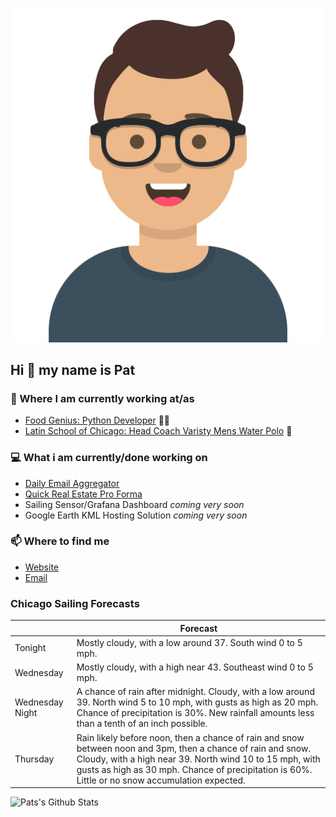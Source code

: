 [![Social banner for p-j-falconer](https://raw.githubusercontent.com/P-J-FALCONER/P-J-FALCONER/master/assets/avataaars.svg)](https://patfalconer.com/)
## Hi :wave: my name is Pat

### 💼 Where I am currently working at/as
- [Food Genius: Python Developer](https://getfoodgenius.com/) 🍔🐍
- [Latin School of Chicago: Head Coach Varisty Mens Water Polo](https://www.latinschool.org/) 🤽


### 💻 What i am currently/done working on
 - [Daily Email Aggregator](https://github.com/P-J-FALCONER/dott_daily_mail)
 - [Quick Real Estate Pro Forma](https://github.com/P-J-FALCONER/henry)
 - Sailing Sensor/Grafana Dashboard *coming very soon*
 - Google Earth KML Hosting Solution *coming very soon*

### 📫 Where to find me
 - [Website](https://patfalconer.com/)
 - [Email](mailto:patrick.j.falconer@gmail.com)


### Chicago Sailing Forecasts
|   | Forecast  |
|---|---|
| Tonight | Mostly cloudy, with a low around 37. South wind 0 to 5 mph. |
| Wednesday | Mostly cloudy, with a high near 43. Southeast wind 0 to 5 mph. |
| Wednesday Night | A chance of rain after midnight. Cloudy, with a low around 39. North wind 5 to 10 mph, with gusts as high as 20 mph. Chance of precipitation is 30%. New rainfall amounts less than a tenth of an inch possible. |
| Thursday | Rain likely before noon, then a chance of rain and snow between noon and 3pm, then a chance of rain and snow. Cloudy, with a high near 39. North wind 10 to 15 mph, with gusts as high as 30 mph. Chance of precipitation is 60%. Little or no snow accumulation expected. |

![Pats's Github Stats](https://github-readme-stats.vercel.app/api?username=p-j-falconer&show_icons=true&theme=radical)
